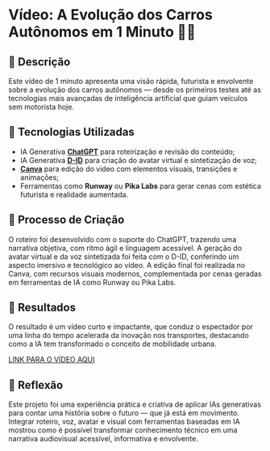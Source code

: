 # Vídeo: A Evolução dos Carros Autônomos em 1 Minuto 🚗🤖

## 📒 Descrição  
Este vídeo de 1 minuto apresenta uma visão rápida, futurista e envolvente sobre a evolução dos carros autônomos — desde os primeiros testes até as tecnologias mais avançadas de inteligência artificial que guiam veículos sem motorista hoje.

## 🤖 Tecnologias Utilizadas  
- IA Generativa **[ChatGPT](https://chat.openai.com)** para roteirização e revisão do conteúdo;  
- IA Generativa **[D-ID](https://www.d-id.com)** para criação do avatar virtual e sintetização de voz;  
- **[Canva](https://www.canva.com/)** para edição do vídeo com elementos visuais, transições e animações;  
- Ferramentas como **Runway** ou **Pika Labs** para gerar cenas com estética futurista e realidade aumentada.

## 🧐 Processo de Criação  
O roteiro foi desenvolvido com o suporte do ChatGPT, trazendo uma narrativa objetiva, com ritmo ágil e linguagem acessível. A geração do avatar virtual e da voz sintetizada foi feita com o D-ID, conferindo um aspecto imersivo e tecnológico ao vídeo. A edição final foi realizada no Canva, com recursos visuais modernos, complementada por cenas geradas em ferramentas de IA como Runway ou Pika Labs.

## 🚀 Resultados  
O resultado é um vídeo curto e impactante, que conduz o espectador por uma linha do tempo acelerada da inovação nos transportes, destacando como a IA tem transformado o conceito de mobilidade urbana.

[LINK PARA O VÍDEO AQUI]()

## 💭 Reflexão  
Este projeto foi uma experiência prática e criativa de aplicar IAs generativas para contar uma história sobre o futuro — que já está em movimento. Integrar roteiro, voz, avatar e visual com ferramentas baseadas em IA mostrou como é possível transformar conhecimento técnico em uma narrativa audiovisual acessível, informativa e envolvente.
